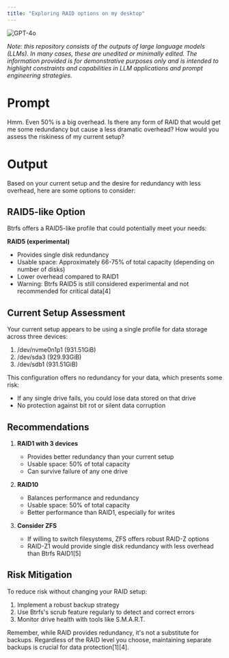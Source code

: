 ```yaml
---
title: "Exploring RAID options on my desktop"
---
```

![GPT-4o](https://img.shields.io/badge/GPT--4o-3333FF?style=for-the-badge&logo=openai&logoColor=white)



*Note: this repository consists of the outputs of large language models (LLMs). In many cases, these are unedited or minimally edited. The information provided is for demonstrative purposes only and is intended to highlight constraints and capabilities in LLM applications and prompt engineering strategies.*


# Prompt

Hmm. Even 50% is a big overhead. Is there any form of RAID that would get me some redundancy but cause a less dramatic overhead? How would you assess the riskiness of my current setup?

# Output

Based on your current setup and the desire for redundancy with less overhead, here are some options to consider:

## RAID5-like Option

Btrfs offers a RAID5-like profile that could potentially meet your needs:

**RAID5 (experimental)**
- Provides single disk redundancy
- Usable space: Approximately 66-75% of total capacity (depending on number of disks)
- Lower overhead compared to RAID1
- Warning: Btrfs RAID5 is still considered experimental and not recommended for critical data[4]

## Current Setup Assessment

Your current setup appears to be using a single profile for data storage across three devices:

1. /dev/nvme0n1p1 (931.51GiB)
2. /dev/sda3 (929.93GiB)
3. /dev/sdb1 (931.51GiB)

This configuration offers no redundancy for your data, which presents some risk:

- If any single drive fails, you could lose data stored on that drive
- No protection against bit rot or silent data corruption

## Recommendations

1. **RAID1 with 3 devices**
   - Provides better redundancy than your current setup
   - Usable space: 50% of total capacity
   - Can survive failure of any one drive

2. **RAID10**
   - Balances performance and redundancy
   - Usable space: 50% of total capacity
   - Better performance than RAID1, especially for writes

3. **Consider ZFS**
   - If willing to switch filesystems, ZFS offers robust RAID-Z options
   - RAID-Z1 would provide single disk redundancy with less overhead than Btrfs RAID1[5]

## Risk Mitigation

To reduce risk without changing your RAID setup:

1. Implement a robust backup strategy
2. Use Btrfs's scrub feature regularly to detect and correct errors
3. Monitor drive health with tools like S.M.A.R.T.

Remember, while RAID provides redundancy, it's not a substitute for backups. Regardless of the RAID level you choose, maintaining separate backups is crucial for data protection[1][4].

 